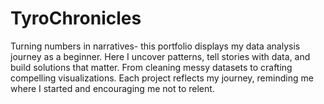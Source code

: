 # TyroChronicles
Turning numbers in narratives- this portfolio displays my data analysis journey as a beginner. Here I uncover patterns, tell stories with data, and build solutions that matter. From cleaning messy datasets to crafting compelling visualizations. Each project reflects my journey, reminding me where I started and encouraging me not to relent.
